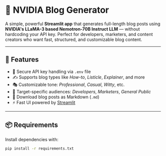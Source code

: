 # 📝 NVIDIA Blog Generator

A simple, powerful **Streamlit app** that generates full-length blog posts using **NVIDIA's LLaMA-3 based Nemotron-70B Instruct LLM** — without hardcoding your API key. Perfect for developers, marketers, and content creators who want fast, structured, and customizable blog content.

---

## 🚀 Features

- 🔐 Secure API key handling via `.env` file
- ✍️ Supports blog types like *How-to*, *Listicle*, *Explainer*, and more
- 🎭 Customizable tone: *Professional*, *Casual*, *Witty*, etc.
- 🎯 Target-specific audiences: *Developers*, *Marketers*, *General Public*
- 📜 Download blog posts as Markdown (`.md`)
- ⚡ Fast UI powered by [Streamlit](https://streamlit.io/)

---

## 📦 Requirements

Install dependencies with:

```bash
pip install -r requirements.txt
